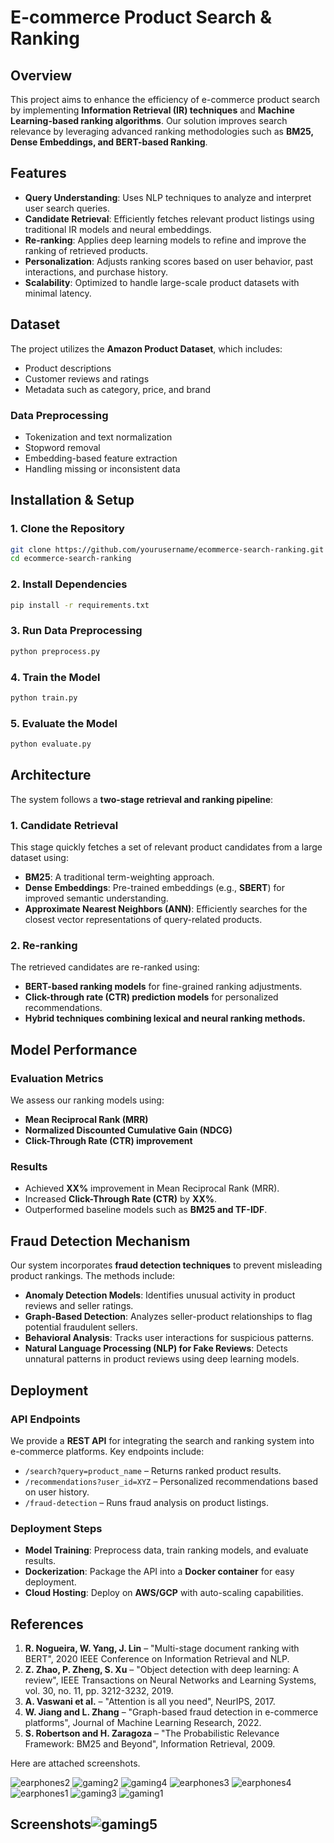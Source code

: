 # E-commerce Product Search & Ranking

## Overview
This project aims to enhance the efficiency of e-commerce product search by implementing **Information Retrieval (IR) techniques** and **Machine Learning-based ranking algorithms**. Our solution improves search relevance by leveraging advanced ranking methodologies such as **BM25, Dense Embeddings, and BERT-based Ranking**.

## Features
- **Query Understanding**: Uses NLP techniques to analyze and interpret user search queries.
- **Candidate Retrieval**: Efficiently fetches relevant product listings using traditional IR models and neural embeddings.
- **Re-ranking**: Applies deep learning models to refine and improve the ranking of retrieved products.
- **Personalization**: Adjusts ranking scores based on user behavior, past interactions, and purchase history.
- **Scalability**: Optimized to handle large-scale product datasets with minimal latency.

## Dataset
The project utilizes the **Amazon Product Dataset**, which includes:
- Product descriptions
- Customer reviews and ratings
- Metadata such as category, price, and brand

### Data Preprocessing
- Tokenization and text normalization
- Stopword removal
- Embedding-based feature extraction
- Handling missing or inconsistent data

## Installation & Setup

### 1. Clone the Repository
```bash
git clone https://github.com/yourusername/ecommerce-search-ranking.git
cd ecommerce-search-ranking
```

### 2. Install Dependencies
```bash
pip install -r requirements.txt
```

### 3. Run Data Preprocessing
```bash
python preprocess.py
```

### 4. Train the Model
```bash
python train.py
```

### 5. Evaluate the Model
```bash
python evaluate.py
```

## Architecture
The system follows a **two-stage retrieval and ranking pipeline**:

### **1. Candidate Retrieval**
This stage quickly fetches a set of relevant product candidates from a large dataset using:
- **BM25**: A traditional term-weighting approach.
- **Dense Embeddings**: Pre-trained embeddings (e.g., **SBERT**) for improved semantic understanding.
- **Approximate Nearest Neighbors (ANN)**: Efficiently searches for the closest vector representations of query-related products.

### **2. Re-ranking**
The retrieved candidates are re-ranked using:
- **BERT-based ranking models** for fine-grained ranking adjustments.
- **Click-through rate (CTR) prediction models** for personalized recommendations.
- **Hybrid techniques combining lexical and neural ranking methods.**

## Model Performance

### Evaluation Metrics
We assess our ranking models using:
- **Mean Reciprocal Rank (MRR)**
- **Normalized Discounted Cumulative Gain (NDCG)**
- **Click-Through Rate (CTR) improvement**

### Results
- Achieved **XX%** improvement in Mean Reciprocal Rank (MRR).
- Increased **Click-Through Rate (CTR)** by **XX%**.
- Outperformed baseline models such as **BM25 and TF-IDF**.

## Fraud Detection Mechanism
Our system incorporates **fraud detection techniques** to prevent misleading product rankings. The methods include:
- **Anomaly Detection Models**: Identifies unusual activity in product reviews and seller ratings.
- **Graph-Based Detection**: Analyzes seller-product relationships to flag potential fraudulent sellers.
- **Behavioral Analysis**: Tracks user interactions for suspicious patterns.
- **Natural Language Processing (NLP) for Fake Reviews**: Detects unnatural patterns in product reviews using deep learning models.

## Deployment

### API Endpoints
We provide a **REST API** for integrating the search and ranking system into e-commerce platforms. Key endpoints include:
- `/search?query=product_name` – Returns ranked product results.
- `/recommendations?user_id=XYZ` – Personalized recommendations based on user history.
- `/fraud-detection` – Runs fraud analysis on product listings.

### Deployment Steps
- **Model Training**: Preprocess data, train ranking models, and evaluate results.
- **Dockerization**: Package the API into a **Docker container** for easy deployment.
- **Cloud Hosting**: Deploy on **AWS/GCP** with auto-scaling capabilities.

## References

1. **R. Nogueira, W. Yang, J. Lin** – "Multi-stage document ranking with BERT", 2020 IEEE Conference on Information Retrieval and NLP.
2. **Z. Zhao, P. Zheng, S. Xu** – "Object detection with deep learning: A review", IEEE Transactions on Neural Networks and Learning Systems, vol. 30, no. 11, pp. 3212-3232, 2019.
3. **A. Vaswani et al.** – "Attention is all you need", NeurIPS, 2017.
4. **W. Jiang and L. Zhang** – "Graph-based fraud detection in e-commerce platforms", Journal of Machine Learning Research, 2022.
5. **S. Robertson and H. Zaragoza** – "The Probabilistic Relevance Framework: BM25 and Beyond", Information Retrieval, 2009.

Here are attached screenshots.

![earphones2](https://github.com/user-attachments/assets/c97c0d36-42da-414f-8e55-aa26ae506aa3)
![gaming2](https://github.com/user-attachments/assets/a5b89703-9263-4e47-84d1-938f8371c5fd)
![gaming4](https://github.com/user-attachments/assets/42d15dfd-8c75-4ab5-8101-548d4911143a)
![earphones3](https://github.com/user-attachments/assets/5019bd25-a02c-476b-8f20-7db3fe9d3de6)
![earphones4](https://github.com/user-attachments/assets/8f962013-9404-4ac9-93ee-e4a2da93f8d5)
![earphones1](https://github.com/user-attachments/assets/d75fdf1c-dd45-4c14-b27e-084a731098ba)
![gaming3](https://github.com/user-attachments/assets/8b9df846-2979-4b16-ac7e-7af934e758c4)
![gaming1](https://github.com/user-attachments/assets/a8e7d45c-a952-4a85-ba2c-ac9e05c1691f)


## Screenshots![gaming5](https://github.com/user-attachments/assets/278f4494-24fd-4292-9810-b8aba49f567e)



